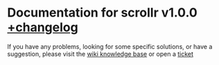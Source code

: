 # Documentation for scrollr v1.0.0 [+changelog](CHANGELOG.md)

If you have any problems, looking for some specific solutions,
or have a suggestion, please visit the [wiki knowledge base](wiki)
or open a [ticket](issues)

